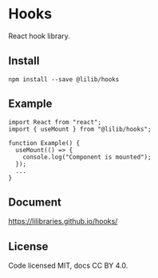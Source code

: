 # Hooks

React hook library.

## Install

```shell
npm install --save @lilib/hooks
```

## Example

```tsx
import React from "react";
import { useMount } from "@lilib/hooks";

function Example() {
  useMount(() => {
    console.log("Component is mounted");
  });
  ...
}
```

## Document

https://lilibraries.github.io/hooks/

## License

Code licensed MIT, docs CC BY 4.0.
